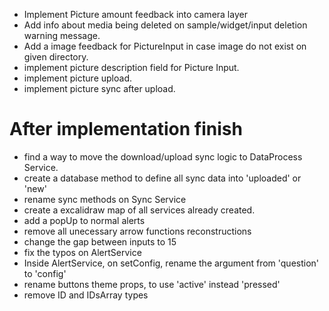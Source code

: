 - Implement Picture amount feedback into camera layer
- Add info about media being deleted on sample/widget/input deletion warning message.
- Add a image feedback for PictureInput in case image do not exist on given directory.
- implement picture description field for Picture Input.
- implement picture upload.
- implement picture sync after upload.

# After implementation finish
- find a way to move the download/upload sync logic to DataProcess Service.
- create a database method to define all sync data into 'uploaded' or 'new'
- rename sync methods on Sync Service
- create a excalidraw map of all services already created.
- add a popUp to normal alerts
- remove all unecessary arrow functions reconstructions
- change the gap between inputs to 15
- fix the typos on AlertService
- Inside AlertService, on setConfig, rename the argument from 'question' to 'config'
- rename buttons theme props, to use 'active' instead 'pressed'
- remove ID and IDsArray types